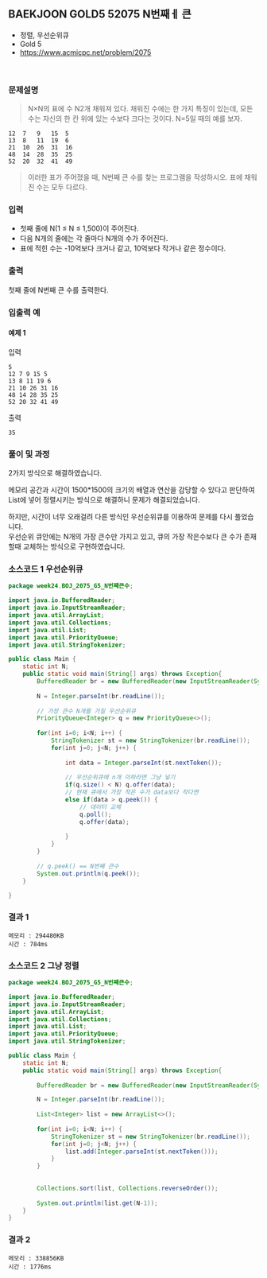 ## BAEKJOON GOLD5 52075 N번째ㅔ 큰 
- 정렬, 우선순위큐
- Gold 5
- https://www.acmicpc.net/problem/2075
<br>

### 문제설명
> N×N의 표에 수 N2개 채워져 있다. 채워진 수에는 한 가지 특징이 있는데, 모든 수는 자신의 한 칸 위에 있는 수보다 크다는 것이다. N=5일 때의 예를 보자.

```
12	7	9	15	5
13	8	11	19	6
21	10	26	31	16
48	14	28	35	25
52	20	32	41	49
```
> 이러한 표가 주어졌을 때, N번째 큰 수를 찾는 프로그램을 작성하시오. 표에 채워진 수는 모두 다르다.

### 입력
- 첫째 줄에 N(1 ≤ N ≤ 1,500)이 주어진다.
- 다음 N개의 줄에는 각 줄마다 N개의 수가 주어진다.
- 표에 적힌 수는 -10억보다 크거나 같고, 10억보다 작거나 같은 정수이다.

### 출력
첫째 줄에 N번째 큰 수를 출력한다.

### 입출력 예

#### 예제 1
입력
```
5
12 7 9 15 5
13 8 11 19 6
21 10 26 31 16
48 14 28 35 25
52 20 32 41 49
```
출력
```
35
```

### 풀이 및 과정
2가지 방식으로 해결하였습니다.

메모리 공간과 시간이 1500*1500의 크기의 배열과 연산을 감당할 수 있다고 판단하여 List에 넣어 정렬시키는 방식으로 해결하니 문제가 해결되었습니다.

하지만, 시간이 너무 오래걸려 다른 방식인 우선순위큐를 이용하여 문제를 다시 풀었습니다.<br>
우선순위 큐안에는 N개의 가장 큰수만 가지고 있고, 큐의 가장 작은수보다 큰 수가 존재할때 교체하는 방식으로 구현하였습니다.


### 소스코드 1 우선순위큐
```java
package week24.BOJ_2075_G5_N번째큰수;

import java.io.BufferedReader;
import java.io.InputStreamReader;
import java.util.ArrayList;
import java.util.Collections;
import java.util.List;
import java.util.PriorityQueue;
import java.util.StringTokenizer;

public class Main {
	static int N;
	public static void main(String[] args) throws Exception{
		BufferedReader br = new BufferedReader(new InputStreamReader(System.in));
		
		N = Integer.parseInt(br.readLine());
		
		// 가장 큰수 N개를 가질 우선순위큐
		PriorityQueue<Integer> q = new PriorityQueue<>();
		
		for(int i=0; i<N; i++) {
			StringTokenizer st = new StringTokenizer(br.readLine());
			for(int j=0; j<N; j++) {
				
				int data = Integer.parseInt(st.nextToken());
				
				// 우선순위큐에 n개 이하라면 그냥 넣기
				if(q.size() < N) q.offer(data);
				// 현재 큐에서 가장 작은 수가 data보다 작다면
				else if(data > q.peek()) {
					// 데이터 교체
					q.poll();
					q.offer(data);
					
				}
			}
		}
		
		// q.peek() == N번째 큰수
		System.out.println(q.peek());
	}

}		
```

### 결과 1
```
메모리 : 294480KB	
시간 : 784ms
```

### 소스코드 2 그냥 정렬
```java
package week24.BOJ_2075_G5_N번째큰수;

import java.io.BufferedReader;
import java.io.InputStreamReader;
import java.util.ArrayList;
import java.util.Collections;
import java.util.List;
import java.util.PriorityQueue;
import java.util.StringTokenizer;

public class Main {
	static int N;
	public static void main(String[] args) throws Exception{
		
		BufferedReader br = new BufferedReader(new InputStreamReader(System.in));

		N = Integer.parseInt(br.readLine());
		
		List<Integer> list = new ArrayList<>();
		
		for(int i=0; i<N; i++) {
			StringTokenizer st = new StringTokenizer(br.readLine());
			for(int j=0; j<N; j++) {
				list.add(Integer.parseInt(st.nextToken()));
			}
		}
		
		
		Collections.sort(list, Collections.reverseOrder());
		
		System.out.println(list.get(N-1));
	}
}		
```

### 결과 2
```
메모리 : 338856KB	
시간 : 1776ms
```
